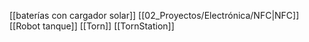 [[baterías con cargador solar]]
[[02_Proyectos/Electrónica/NFC|NFC]]
[[Robot tanque]]
[[Torn]]
[[TornStation]]
